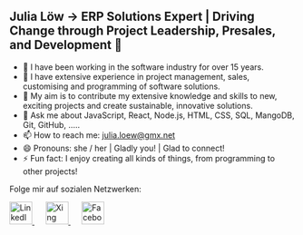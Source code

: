 ## Julia Löw -> ERP Solutions Expert | Driving Change through Project Leadership, Presales, and Development 👋

- 🔭 I have been working in the software industry for over 15 years.
- 🌱 I have extensive experience in project management, sales, customising and programming of software solutions.
- 👯 My aim is to contribute my extensive knowledge and skills to new, exciting projects and create sustainable, innovative solutions.
- 💬 Ask me about JavaScript, React, Node.js, HTML, CSS, SQL, MangoDB, Git, GitHub, .....
- 📫 How to reach me: julia.loew@gmx.net 
- 😄 Pronouns: she / her | Gladly you! | Glad to connect!
- ⚡ Fun fact: I enjoy creating all kinds of things, from programming to other projects!



Folge mir auf sozialen Netzwerken:

<a href="https://www.linkedin.com/in/julia-löw" target="_blank">
    <img src="https://upload.wikimedia.org/wikipedia/commons/c/ca/LinkedIn_logo_initials.png" alt="LinkedIn" width="40"/>
</a>
&nbsp;&nbsp;&nbsp;&nbsp; <!-- Vier geschützte Leerzeichen für Abstand -->
<a href="https://www.xing.com/profile/Julia_Loew4" target="_blank">
    <img src="https://www.designenlassen.de/blog/wp-content/uploads/2024/03/Xing.png" alt="Xing" width="40"/>
</a>
&nbsp;&nbsp;&nbsp;&nbsp; <!-- Vier geschützte Leerzeichen für Abstand -->
<a href="https://www.facebook.com/JuliaLoew55" target="_blank">
    <img src="https://upload.wikimedia.org/wikipedia/commons/5/51/Facebook_f_logo_%282019%29.svg" alt="Facebook" width="40"/>
</a>
